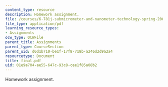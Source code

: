 ```yaml
---
content_type: resource
description: Homework assignment.
file: /courses/6-781j-submicrometer-and-nanometer-technology-spring-2006/01e9a704ae55647c93c8cee1f85a08b2_final.pdf
file_type: application/pdf
learning_resource_types:
- Assignments
ocw_type: OCWFile
parent_title: Assignments
parent_type: CourseSection
parent_uid: d6d1b710-be1f-17f8-718b-a246d2d9a2a4
resourcetype: Document
title: final.pdf
uid: 01e9a704-ae55-647c-93c8-cee1f85a08b2
---
```

Homework assignment.

